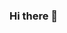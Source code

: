 ### Hi there 👋

<!--
**babuharsh19/babuharsh19** is a ✨ _special_ ✨ repository because its `README.md` (this file) appears on your GitHub profile.

Here are some ideas to get you started:

- 🔭 I’m currently working on dev using flask-django.
- 🌱 I’m currently learning DSA and Blockchain.
- 👯 I’m looking to collaborate on Web dev projects.
- 🤔 I’m looking for Peer Programming.
- 📫 How to reach me: babuharsh19@gmail.com
-->
